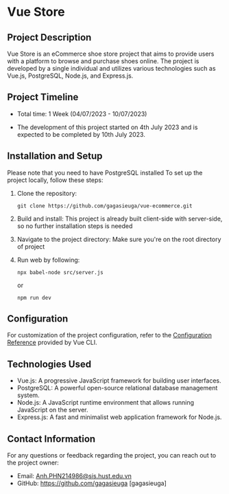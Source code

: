 # Vue Store

## Project Description

Vue Store is an eCommerce shoe store project that aims to provide users with a platform to browse and purchase shoes online. The project is developed by a single individual and utilizes various technologies such as Vue.js, PostgreSQL, Node.js, and Express.js.

## Project Timeline
- Total time: 1 Week (04/07/2023 - 10/07/2023) 

- The development of this project started on 4th July 2023 and is expected to be completed by 10th July 2023.

## Installation and Setup

Please note that you need to have PostgreSQL installed 
To set up the project locally, follow these steps:

1. Clone the repository:
   ```
   git clone https://github.com/gagasieuga/vue-ecommerce.git
   ```
2. Build and install:
   This project is already built client-side with server-side, so no further installation steps is needed
   
2. Navigate to the project directory:
   Make sure you're on the root directory of project
   
4. Run web by following:
   ```
   npx babel-node src/server.js
   ```
   or
   ```
   npm run dev
   ```

## Configuration

For customization of the project configuration, refer to the [Configuration Reference](https://cli.vuejs.org/config/) provided by Vue CLI.

## Technologies Used

- Vue.js: A progressive JavaScript framework for building user interfaces.
- PostgreSQL: A powerful open-source relational database management system.
- Node.js: A JavaScript runtime environment that allows running JavaScript on the server.
- Express.js: A fast and minimalist web application framework for Node.js.

## Contact Information

For any questions or feedback regarding the project, you can reach out to the project owner:

- Email: Anh.PHN214986@sis.hust.edu.vn
- GitHub: https://github.com/gagasieuga [gagasieuga]
